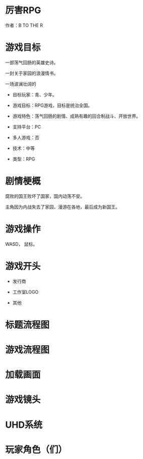 # 厉害RPG

作者：B TO THE R

# 游戏目标

一部荡气回肠的英雄史诗。

一封关于家园的浪漫情书。

一场波澜壮阔的

- 目标玩家：青、少年。

- 游戏目标：RPG游戏，目标是统治全国。

- 游戏特色：荡气回肠的剧情、成熟有趣的回合制战斗、开放世界。

- 支持平台：PC

- 多人游戏：否

- 技术：中等

- 类型：RPG

# 剧情梗概

腐败的国王败坏了国家，国内动荡不安。

主角因为内战失去了家园，漫游在各地，最后成为新国王。

# 游戏操作

WASD， 鼠标。

# 游戏开头

- 发行商

- 工作室LOGO

- 其他

# 标题流程图

# 游戏流程图

# 加载画面

# 游戏镜头

# UHD系统

# 玩家角色（们）
